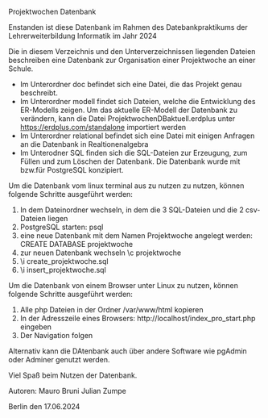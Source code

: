 Projektwochen Datenbank 

Enstanden ist diese Datenbank im Rahmen des Datebankpraktikums der Lehrerweiterbildung Informatik im Jahr 2024

Die in diesem Verzeichnis und den Unterverzeichnissen liegenden Dateien
beschreiben eine Datenbank zur Organisation einer Projektwoche an einer Schule.

- Im Unterordner doc befindet sich eine Datei, die das Projekt genau beschreibt.
- Im Unterordner modell findet sich Dateien, welche die Entwicklung des ER-Modells zeigen.
	Um das aktuelle ER-Modell der  Datenbank zu verändern, kann die Datei ProjektwochenDBaktuell.erdplus unter 
	https://erdplus.com/standalone importiert werden 
- Im Unterordner relational befindet sich eine Datei mit einigen Anfragen an die Datenbank in Realtionenalgebra
- Im Unterodner SQL finden sich die SQL-Dateien zur Erzeugung, zum Füllen und zum Löschen der
	Datenbank. Die Datenbank wurde mit bzw.für PostgreSQL konzipiert.


Um die Datenbank vom linux terminal aus zu nutzen zu nutzen, können folgende Schritte ausgeführt werden:
 1. In dem Dateinordner wechseln, in dem die 3 SQL-Dateien und die 2 csv-Dateien liegen
 2. PostgreSQL starten: psql
 3. eine neue Datenbank mit dem Namen Projektwoche angelegt werden: CREATE DATABASE projektwoche 
 4. zur neuen Datenbank wechseln \c projektwoche
 5. \i create_projektwoche.sql
 6. \i insert_projektwoche.sql

Um die Datenbank von einem Browser unter Linux zu nutzen, können folgende Schritte ausgeführt werden:
 1. Alle php Dateien in der Ordner /var/www/html kopieren
 2. In der Adresszeile eines Browsers: http://localhost/index_pro_start.php eingeben
 3. Der Navigation folgen

Alternativ kann die DAtenbank auch über andere Software wie pgAdmin oder Adminer genutzt werden.

Viel Spaß beim Nutzen der Datenbank.

Autoren:
Mauro Bruni
Julian Zumpe

Berlin den 17.06.2024
